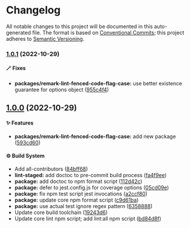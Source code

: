 # Changelog

All notable changes to this project will be documented in this auto-generated
file. The format is based on [Conventional Commits][1]; this project adheres to
[Semantic Versioning][2].

### [1.0.1][3] (2022-10-29)

#### 🪄 Fixes

- **packages/remark-lint-fenced-code-flag-case:** use better existence guarantee
  for options object ([955c4f4][4])

## [1.0.0][5] (2022-10-29)

#### ✨ Features

- **packages/remark-lint-fenced-code-flag-case:** add new package ([593cd60][6])

#### ⚙️ Build System

- Add all-contributors ([84bff68][7])
- **lint-staged:** add doctoc to pre-commit build process ([fa4f9ee][8])
- **package:** add doctoc to npm format script ([112d42c][9])
- **package:** defer to jest.config.js for coverage options ([05cd09e][10])
- **package:** fix npm test script jest invocations ([a2ccf80][11])
- **package:** update core npm format script ([c9d61ba][12])
- **package:** use actual test ignore regex pattern ([6358888][13])
- Update core build toolchain ([19243d6][14])
- Update core lint npm script; add lint:all npm script ([bd84d8f][15])

[1]: https://conventionalcommits.org
[2]: https://semver.org
[3]:
  https://github.com/Xunnamius/unified-utils/compare/remark-lint-fenced-code-flag-case@1.0.0...remark-lint-fenced-code-flag-case@1.0.1
[4]:
  https://github.com/Xunnamius/unified-utils/commit/955c4f498096c3c3e02cce788a0387ae1a85613f
[5]:
  https://github.com/Xunnamius/unified-utils/compare/05cd09e0cf13f18fa56f6156516bcf546b1238e6...remark-lint-fenced-code-flag-case@1.0.0
[6]:
  https://github.com/Xunnamius/unified-utils/commit/593cd60c080725ec30073ab03fed26791c787f79
[7]:
  https://github.com/Xunnamius/unified-utils/commit/84bff68339c7a742c104c0f2545fe62b28c8b473
[8]:
  https://github.com/Xunnamius/unified-utils/commit/fa4f9ee3f9cd922875cf077f6d8b74105f0ba55e
[9]:
  https://github.com/Xunnamius/unified-utils/commit/112d42c6999f758ff618f4e116eb7cf38c09f77c
[10]:
  https://github.com/Xunnamius/unified-utils/commit/05cd09e0cf13f18fa56f6156516bcf546b1238e6
[11]:
  https://github.com/Xunnamius/unified-utils/commit/a2ccf801276c84e54d3fc1afaad574f78408d86f
[12]:
  https://github.com/Xunnamius/unified-utils/commit/c9d61bacbd52bc76b05abd3426474bf0176c3cd9
[13]:
  https://github.com/Xunnamius/unified-utils/commit/63588887a7377f3ee7488b19c87f1f2bf1faa811
[14]:
  https://github.com/Xunnamius/unified-utils/commit/19243d623ba14cfd629c5e4632e6a75de508592b
[15]:
  https://github.com/Xunnamius/unified-utils/commit/bd84d8fc1fb5c4d1828a16a47214a6730f34899a
